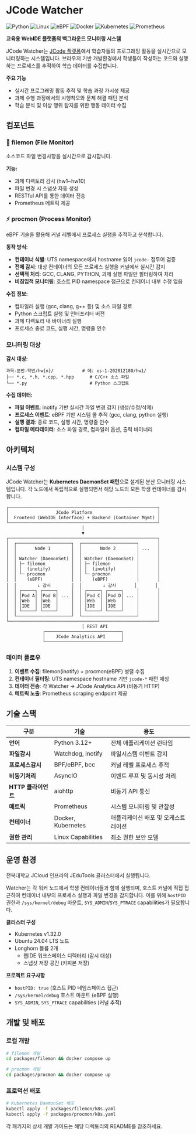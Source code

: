 # JCode Watcher

![Python](https://img.shields.io/badge/Python-3776AB?style=for-the-badge&logo=python&logoColor=white)
![Linux](https://img.shields.io/badge/Linux-FCC624?style=for-the-badge&logo=linux&logoColor=black)
![eBPF](https://img.shields.io/badge/eBPF-00D4AA?style=for-the-badge&logoColor=white)
![Docker](https://img.shields.io/badge/Docker-2496ED?style=for-the-badge&logo=docker&logoColor=white)
![Kubernetes](https://img.shields.io/badge/Kubernetes-326CE5?style=for-the-badge&logo=kubernetes&logoColor=white)
![Prometheus](https://img.shields.io/badge/Prometheus-E6522C?style=for-the-badge&logo=prometheus&logoColor=white)


**교육용 WebIDE 플랫폼의 백그라운드 모니터링 시스템**

JCode Watcher는 [JCode 플랫폼](https://jcode.jbnu.ac.kr)에서 학습자들의 프로그래밍 활동을 실시간으로 모니터링하는 시스템입니다. 브라우저 기반 개발환경에서 학생들이 작성하는 코드와 실행하는 프로세스를 추적하여 학습 데이터를 수집합니다.

**주요 기능**
- 실시간 프로그래밍 활동 추적 및 학습 과정 가시성 제공
- 과제 수행 과정에서의 시행착오와 문제 해결 패턴 분석
- 학습 분석 및 이상 행위 탐지를 위한 행동 데이터 수집

## 컴포넌트

### 📁 **filemon** (File Monitor)
소스코드 파일 변경사항을 실시간으로 감시합니다.

**기능:**
- 과제 디렉토리 감시 (hw1~hw10)
- 파일 변경 시 스냅샷 자동 생성
- RESTful API를 통한 데이터 전송
- Prometheus 메트릭 제공


### ⚡ **procmon** (Process Monitor)
eBPF 기술을 활용해 커널 레벨에서 프로세스 실행을 추적하고 분석합니다.

**동작 방식:**
- **컨테이너 식별**: UTS namespace에서 hostname 읽어 `jcode-` 접두어 검증
- **전체 감시**: 대상 컨테이너의 모든 프로세스 실행을 커널에서 실시간 감지
- **선택적 처리**: GCC, CLANG, PYTHON, 과제 실행 파일만 필터링하여 처리
- **비침입적 모니터링**: 호스트 PID namespace 접근으로 컨테이너 내부 수정 없음

**수집 정보:**
- 컴파일러 실행 (gcc, clang, g++ 등) 및 소스 파일 경로
- Python 스크립트 실행 및 인터프리터 버전
- 과제 디렉토리 내 바이너리 실행
- 프로세스 종료 코드, 실행 시간, 명령줄 인수

### 모니터링 대상

**감시 대상:**
```
과목-분반-학번/hw{n}/           # 예: os-1-202012180/hw1/
├── *.c, *.h, *.cpp, *.hpp      # C/C++ 소스 파일
└── *.py                        # Python 스크립트
```

**수집 데이터:**
- **파일 이벤트**: inotify 기반 실시간 파일 변경 감지 (생성/수정/삭제)
- **프로세스 이벤트**: eBPF 기반 시스템 콜 추적 (gcc, clang, python 실행)
- **실행 결과**: 종료 코드, 실행 시간, 명령줄 인수
- **컴파일 메타데이터**: 소스 파일 경로, 컴파일러 옵션, 출력 바이너리


## 아키텍처

### 시스템 구성

JCode Watcher는 **Kubernetes DaemonSet 패턴**으로 설계된 분산 모니터링 시스템입니다. 각 노드에서 독립적으로 실행되면서 해당 노드의 모든 학생 컨테이너를 감시합니다.

```
┌─────────────────────────────────────────────────────────┐
│                  JCode Platform                         │
│  Frontend (WebIDE Interface) + Backend (Container Mgmt) │
└─────────────────────────────────────────────────────────┘
                             │
                             ▼
┌─────────────────────────────────────────────────────────┐
│  ┌─────────────────────┐  ┌─────────────────────┐       │
│  │       Node 1        │  │       Node 2        │ ...   │
│  │                     │  │                     │       │
│  │ Watcher (DaemonSet) │  │ Watcher (DaemonSet) │       │
│  │ ├─ filemon          │  │ ├─ filemon          │       │
│  │ │  (inotify)        │  │ │  (inotify)        │       │
│  │ └─ procmon          │  │ └─ procmon          │       │
│  │    (eBPF)           │  │    (eBPF)           │       │
│  │        ↓ 감시        │  │        ↓ 감시       │       │
│  │ ┌─────┐ ┌─────┐     │  │ ┌─────┐ ┌─────┐     │       │
│  │ │Pod A│ │Pod B│ ... │  │ │Pod C│ │Pod D│ ... │       │
│  │ │Web  │ │Web  │     │  │ │Web  │ │Web  │     │       │
│  │ │IDE  │ │IDE  │     │  │ │IDE  │ │IDE  │     │       │
│  │ └─────┘ └─────┘     │  │ └─────┘ └─────┘     │       │
│  └─────────────────────┘  └─────────────────────┘       │
└─────────────────────────────────────────────────────────┘
                             │ REST API
              ┌─────────────────────────────┐
              │    JCode Analytics API      │
              └─────────────────────────────┘
```

### 데이터 플로우
1. **이벤트 수집**: filemon(inotify) + procmon(eBPF) 병렬 수집
2. **컨테이너 필터링**: UTS namespace hostname 기반 `jcode-*` 패턴 매칭
3. **데이터 전송**: 각 Watcher → JCode Analytics API (비동기 HTTP)
4. **메트릭 노출**: Prometheus scraping endpoint 제공


## 기술 스택

| 구분 | 기술 | 용도 |
|------|------|------|
| **언어** | Python 3.12+ | 전체 애플리케이션 런타임 |
| **파일감시** | Watchdog, inotify | 파일시스템 이벤트 감지 |
| **프로세스감시** | BPF/eBPF, bcc | 커널 레벨 프로세스 추적 |
| **비동기처리** | AsyncIO | 이벤트 루프 및 동시성 처리 |
| **HTTP 클라이언트** | aiohttp | 비동기 API 통신 |
| **메트릭** | Prometheus | 시스템 모니터링 및 관찰성 |
| **컨테이너** | Docker, Kubernetes | 애플리케이션 배포 및 오케스트레이션 |
| **권한 관리** | Linux Capabilities | 최소 권한 보안 모델 |

## 운영 환경

전북대학교 JCloud 인프라의 JEduTools 클러스터에서 실행됩니다. 

Watcher는 각 워커 노드에서 학생 컨테이너들과 함께 실행되며, 호스트 커널에 직접 접근하여 컨테이너 내부의 프로세스 실행과 파일 변경을 감지합니다. 이를 위해 `hostPID` 권한과 `/sys/kernel/debug` 마운트, `SYS_ADMIN`/`SYS_PTRACE` capabilities가 필요합니다.

**클러스터 구성**
- Kubernetes v1.32.0
- Ubuntu 24.04 LTS 노드
- Longhorn 볼륨 2개
  - 웹IDE 워크스페이스 디렉터리 (감시 대상)
  - 스냅샷 저장 공간 (카피본 저장)

**프로젝트 요구사항**
- `hostPID: true` (호스트 PID 네임스페이스 접근)
- `/sys/kernel/debug` 호스트 마운트 (eBPF 실행)
- `SYS_ADMIN`, `SYS_PTRACE` capabilities (커널 추적)


## 개발 및 배포

### 로컬 개발
```bash
# filemon 개발
cd packages/filemon && docker compose up

# procmon 개발  
cd packages/procmon && docker compose up
```

### 프로덕션 배포
```bash
# Kubernetes DaemonSet 배포
kubectl apply -f packages/filemon/k8s.yaml
kubectl apply -f packages/procmon/k8s.yaml
```

각 패키지의 상세 개발 가이드는 해당 디렉토리의 README를 참조하세요.
